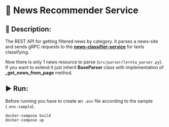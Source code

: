 # 📰 News Recommender Service

## 📖 Description:
The REST API for getting filtered news by category. It parses a news-site and sends gRPC requests to the [**news-classifier-service**](https://github.com/ONEPANTSU/news-classifier-service) for texts classifying.

Now there is only 1 news resource to parse (`src/parser/lernta_parser.py`). If you want to extend it just inherit **BaseParser** class with implementation of **_get_news_from_page** method.

## ▶️ Run:
Before running you have to create an `.env` file according to the sample (`.env-sample`).
```
docker-compose build
docker-compose up
```